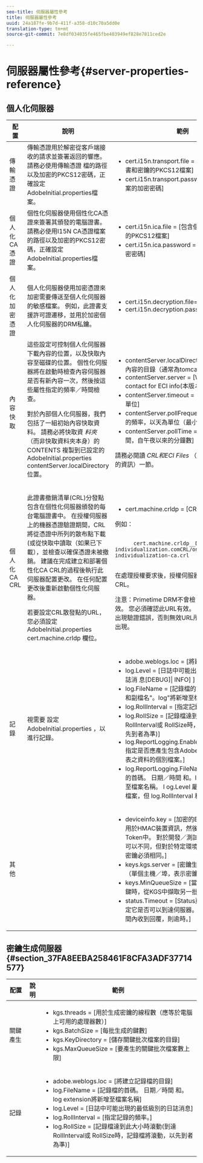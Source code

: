 ```yaml
---
seo-title: 伺服器屬性參考
title: 伺服器屬性參考
uuid: 24a187fe-9b7d-411f-a358-d10c70a5dd0e
translation-type: tm+mt
source-git-commit: 7e8df034035fe465fbe403949ef828e7811ced2e

---
```



# 伺服器屬性參考{#server-properties-reference}

<!--<a id="section_EC8810492A454BDBA6013FE376360F4E"></a>-->

## 個人化伺服器

<table id="table_ats_tk2_jr">  
 <thead> 
  <tr> 
   <th class="entry"> 配置 </th> 
   <th class="entry"> 說明 </th> 
   <th class="entry"> 範例 </th> 
  </tr> 
 </thead>
 <tbody> 
  <tr> 
   <td> 傳輸憑證 </td> 
   <td>傳輸憑證用於解密從客戶端接收的請求並簽署返回的響應。 請務必使用傳輸憑證 <span class="filepath"></span> 檔的路徑以及加密的PKCS12密碼，正確設定AdobeInitial.properties檔案。 </td> 
   <td> 
    <ul id="ul_itx_fl2_jr"> 
     <li id="li_A2E65253F37245268A41E6B9C958C8DF"><span class="codeph"> cert.i15n.transport.file = </span> [包含個性化傳輸證書和密鑰的PKCS12檔案] </li> 
     <li id="li_28CDFC0B3D684795AF4708B6D26DF83F"><span class="codeph"> cert.i15n.transport.password =</span> [PKCS12檔案的加密密碼] </li> 
    </ul> </td> 
  </tr> 
  <tr> 
   <td> 個人化CA憑證 </td> 
   <td>個性化伺服器使用個性化CA憑證來簽署其頒發的電腦證書。 請務必使用I15N CA憑證檔案的路徑以及加密的PKCS12密碼，正確設定 <span class="filepath"></span> AdobeInitial.properties檔案。 </td> 
   <td> 
    <ul id="ul_xsj_nl2_jr"> 
     <li id="li_5A770D8A482F41A4A9AB63CA52C2EB90"><span class="codeph"> cert.i15n.ica.file =</span> [包含個性化CA憑證和金鑰的PKCS12檔案] </li> 
     <li id="li_C3C4A2D9AA2A4F86B6DDCFFD9CB55CBB"><span class="codeph"> cert.i15n.ica.password =</span> [PKCS12檔案的加密密碼] </li> 
    </ul> </td> 
  </tr> 
  <tr> 
   <td> 個人化加密憑證 </td> 
   <td> 個人化伺服器使用加密憑證來加密需要傳送至個人化伺服器的敏感檔案。 例如，此證書支援許可證遷移，並用於加密個人化伺服器的DRM私鑰。 </td> 
   <td> 
    <ul id="ul_nbr_kpd_w5"> 
     <li id="li_4226AD6CC85740669DAF467EFD00BBBE"><span class="codeph"> cert.i15n.decryption.file=i15n_transport.pfx</span> </li> 
     <li id="li_F51BDD94F4724FA58CEF9470B6FEE33B"><span class="codeph"> cert.i15n.decryption.password=password</span> </li> 
    </ul> </td> 
  </tr> 
  <tr> 
   <td> 內容快取 </td> 
   <td>這些設定可控制個人化伺服器下載內容的位置，以及快取內容至磁碟的位置。 個性化伺服器將在啟動時檢查內容伺服器是否有新內容一次，然後按這些屬性指定的頻率／時間檢查。 <p>對於內部個人化伺服器，我們包括了一組初始內容快取資料。 請務必將快取資 <i>料夾</i> （而非快取資料夾本身）的 <span class="filepath"> CONTENTS</span> 複製到已設定的 <span class="codeph"> AdobeInitial.properties</span> contentServer.localDirectory位置。 </p> </td> 
   <td> 
    <ul id="ul_r4n_1r2_jr"> 
     <li id="li_CA5F562577B04B4A9966EF46E039A137"><span class="codeph"> contentServer.localDirectory =</span> [要儲存本地內容的目錄（通常為tomcat/temp）] </li> 
     <li id="li_9A78FBD6C54D47708226378340B46E8E"><span class="codeph"> contentServer.server =</span> [Web server to contact for ECI info(本版<i>本不支援</i>)] </li> 
     <li id="li_4E7D7F76085D411688B5003E855F860B"><span class="codeph"> contentServer.timeout =</span> [連線逾時，以秒為單位] </li> 
     <li id="li_4B751F238A1643A7AC730CD9354887B6"><span class="codeph"> contentServer.pollFrequency =</span> [輪詢伺服器的頻率，以天為單位（最小值為1天）] </li> 
     <li id="li_8E23C3C6E7EF46B0AFDD7993DE79F142"><span class="codeph"> contentServer.pollTime =</span> [輪詢伺服器的時間，自午夜以來的分鐘數] </li> 
    </ul> <p>請務必閱讀 <i>CRL和ECI Files</i> （有關保持快取最新的資訊）一節。 </p> </td> 
  </tr> 
  <tr> 
   <td> 個人化CA CRL </td> 
   <td> <p>此證書撤銷清單(CRL)分發點包含在個性化伺服器頒發的每台電腦證書中。 在授權伺服器上的機器憑證驗證期間，CRL將從憑證中所列的散布點下載(或從快取中讀取（如果已下載），並檢查以確保憑證未被撤銷。 建議在完成建立和部署個性化CA CRL的過程後執行此伺服器配置更改。 在任何配置更改後重新啟動個性化伺服器。 </p> <p>若要設定CRL散發點的URL，您必須設定 <span class="filepath"> AdobeInitial.properties</span> <span class="codeph"> cert.machine.crldp</span> 欄位。 </p> </td> 
   <td> 
    <ul id="ul_eq3_lv2_jr"> 
     <li id="li_5E37A9E318D742B6A5E1035120888819"><span class="codeph"> cert.machine.crldp =</span> [CRL分發點] </li> 
    </ul> <p>例如： </p>
    <p> <code>
      cert.machine.crldp__DEV=<span>tps://onprem-individualization.com</span>CRL/onprem-individualization-ca.crl
     </code></p>
     <p>在處理授權要求後，授權伺服器應自動下載此CRL。 </p> <p importance="high">注意：Primetime DRM不會檢 <i>查此</i> 散布點是否有效。 您必須確認此URL有效。 除非從授權伺服器出現驗證錯誤，否則無效URL所產生的錯誤將不會出現。 </p> </td> 
  </tr> 
  <tr> 
   <td> 記錄 </td> 
   <td>視需要 <span class="filepath"> 設定AdobeInitial.properties</span> ，以進行記錄。 </td> 
   <td> 
    <ul id="ul_j1v_kw2_jr"> 
     <li id="li_B60002B33A3042FCBE1F694454966469"><span class="codeph"> adobe.weblogs.loc =</span> [將建立記錄檔的目錄] </li> 
     <li id="li_2DD4406FBBF047589BAAAE1C9082D8B3"><span class="codeph"> log.Level =</span> [日誌中可能出現的最低級別的日誌消 <span class="codeph"> 息[DEBUG]| INFO]</span> ] </li> 
     <li id="li_610FAF239A554CE59DAC455174F0CF0A"><span class="codeph"> log.FileName =</span> [記錄檔的首碼。 日期／時間和副檔名"。log"將新增至檔案名稱] </li> 
     <li id="li_1F2913B209BE4A0E8207FAAD052D1764"><span class="codeph"> log.RollInterval =</span> [指定記錄的頻率。] </li> 
     <li id="li_3F46C15488114BB5B41035F710E7A19F"><span class="codeph"> log.RollSize =</span> [記錄檔達到此大小時滾動(到達 <span class="codeph"> RollInterval或</span><span class="codeph"></span> RollSize時，記錄檔將滾動，以先到者為準)] </li> 
     <li id="li_DA32E862F7B0413885DA20633B682484"><span class="codeph"> log.ReportLogging.Enabled =</span>[ [true]| false ]指定是否應產生包含Adobe用來產生個人化報表之資料的個別檔案。] </li> 
     <li id="li_465CC6D81B8A484CBF4E7A39F7AF86AA"><span class="codeph"> log.ReportLogging.FileName =</span> [報表記錄檔的首碼。 日期／時間 <span class="filepath"> 和。log</span> 副檔名將會新增至檔案名稱。 l<span class="codeph"> og.Level</span> 屬性不適用於此日誌檔案，但 <span class="codeph"> log.RollInterval</span> 和 <span class="codeph"> log.RollSize</span> 。] </li> 
    </ul> </td> 
  </tr> 
  <tr> 
   <td> 其他 </td> 
   <td></td> 
   <td> 
    <ul id="ul_b3b_g1f_jr"> 
     <li id="li_FACF07CB332D416E91FD34DE48152FAA"><span class="codeph"> deviceinfo.key =</span> [加密的Base64編碼金鑰，用於HMAC裝置資訊，然後再將它加入機器Token中。 對於開發／測試／生產環境，密鑰可以不同，但對於特定環境中的所有伺服器，密鑰必須相同。] </li> 
     <li id="li_B19C77FD6F91496294DBF836A1922EE1"><span class="codeph"> keys.kgs.server =</span> [密鑰生成伺服器的位置（單個主機／埠，表示密鑰伺服器的池）] </li> 
     <li id="li_5DA3C89770804B148EF6FAF01A5AD958"><span class="codeph"> keys.MinQueueSize =</span> [當隊列中還有這麼多鍵時，從KGS中擷取另一批鍵] </li> 
     <li id="li_0C2E5F2FDB824182A6BE418B041D2F28"><span class="codeph"> status.Timeout =</span> [Status頁將ping KGS以確定它是否可以到達伺服器。 如果未在指定的時間內收到回覆，則逾時。] </li> 
    </ul> </td> 
  </tr> 
 </tbody> 
</table>

## 密鑰生成伺服器 {#section_37FA8EEBA258461F8CFA3ADF37714577}

<table id="table_ats_tk2_js"> 
 <thead> 
  <tr> 
   <th class="entry"> 配置 </th> 
   <th class="entry"> 說明 </th> 
   <th class="entry"> 範例 </th> 
  </tr> 
 </thead>
 <tbody> 
  <tr> 
   <td> 關鍵產生 </td> 
   <td></td> 
   <td> 
    <ul id="ul_nlj_ydf_jr"> 
     <li id="li_E4347D572F004BF0B237A662BFE7F3ED"><span class="codeph"> kgs.threads =</span> [用於生成密鑰的線程數（應等於電腦上可用的處理器數）] </li> 
     <li id="li_EDBC2535D48E4A66AEB240DB337187FC"><span class="codeph"> kgs.BatchSize =</span> [每批生成的鍵數] </li> 
     <li id="li_07B41546D94F42349103BF8AF4605E14"><span class="codeph"> kgs.KeyDirectory =</span> [儲存關鍵批次檔案的目錄] </li> 
     <li id="li_F4962C97DC3D491DA7FAC826E38A4459"><span class="codeph"> kgs.MaxQueueSize =</span> [要產生的關鍵批次檔案數上限] </li> 
    </ul> </td> 
  </tr> 
  <tr> 
   <td> 記錄 </td> 
   <td></td> 
   <td> 
    <ul id="ul_kwq_12f_jr"> 
     <li id="li_5E5D34FE5EB44BB898090494C7DDEBD8"><span class="codeph"> adobe.weblogs.loc =</span> [將建立記錄檔的目錄] </li> 
     <li id="li_0E34CD32CD5E47729B69B50414F93678"><span class="codeph"> log.FileName =</span> [記錄檔的首碼。 日期／時間 <span class="filepath"> 和。log</span> extension將新增至檔案名稱] </li> 
     <li id="li_8AB15ACEC39041A2A04C7301154C6EDB"><span class="codeph"> log.Level =</span> [日誌中可能出現的最低級別的日誌消息] </li> 
     <li id="li_A17E84DA3ED243F381FF3A6184A3CAA0"><span class="codeph"> log.RollInterval =</span> [指定記錄的頻率。] </li> 
     <li id="li_C2B3D111608945DA9D1428BE98D61664"><span class="codeph"> log.RollSize =</span> [記錄檔達到此大小時滾動(到達 <span class="codeph"> RollInterval或</span><span class="codeph"></span> RollSize時，記錄檔將滾動，以先到者為準)] </li> 
    </ul> </td> 
  </tr> 
 </tbody> 
</table>
